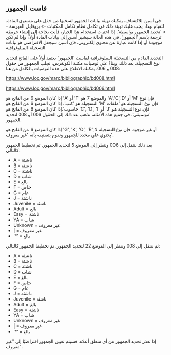 ## فاست الجمهور

في أسبن للاكتشاف، يمكنك تهيئة بيانات الجمهور لسحبها من حقل على مستوى المادة. للقيام بهذا، يجب عليك تهيئة ذلك في تكامل نظام تكامل المكتبات -> بروفايل الفهرسة -> 'تحديد الجمهور بواسطة'. إذا اخترت استخدام هذا الخيار، فأنت بحاجة إلى إنشاء خريطة ترجمة باسم 'الجمهور'. في هذه الحالة سيشير أسبن إلى بيانات المادة أولاً، وإذا لم تكن موجودة أو إذا كانت عبارة عن محتوى إلكتروني، فإن أسبن سيجعل الافتراضي هو بيانات التسجيلة البيبلوغرافية. 

التحديد القادم من التسجيلة البيبلوغرافية لفاست 'الجمهور' يعتمد أولاً على الفاتح لتحديد نوع التسجيلة. بعد ذلك، وبناءً على توصيات مكتبة الكونغرس، نجلب الجمهور من حقول 008 و 006. يمكنك الاطلاع على هذه التوصيات بالكامل من هنا:

https://www.loc.gov/marc/bibliographic/bd008.html

https://www.loc.gov/marc/bibliographic/bd006.html

إذا كان الموضع 6 من الفاتح هو 'A' أو 'T' والموضع 7 هو 'A','C','D' أو 'M' فإن نوع التسجيلة هو 'كتب'. إذا كان الموضع 6 من الفاتح هو 'M' فإن نوع التسجيلة هو 'ملفات حاسوب'.إذا كان الموضع 6 من الفاتح هو 'C', 'D', 'I' أو 'J' فإن نوع التسجيلة هو 'موسيقى'. في جميع هذه الأمثلة، نذهب بعد ذلك إلى الحقول  006 أو 008 لتحديد الجمهور. 

إذا كان الموضع 6 من الفاتح هو 'G', 'K', 'O', 'R', أو غير موجود، فإن نوع التسجيلة لا يحتوي على محدد للجمهور ونقوم بتصنيفه بأنه 'غير معروف'.

بعد ذلك ننتقل إلى 006 وننظر إلى الموضع 5 لتحديد الجمهور. تم تخطيط الجمهور كالتالي:

* A = ناشئة
* B = ناشئة
* C = ناشئة
* D = شاب
* E = بالغ
* F = خاص
* G = عام
* J = ناشئة
* Juvenile = ناشئة
* Adult = بالغ
* Easy = ناشئة
* YA = شاب
* Unknown = غير معروف
* | = غير معروف
* '*' = بالغ

ثم ننتقل إلى 008 وننظر إلى الموضع 22 لتحديد الجمهور. تم تخطيط الجمهور كالتالي:


* A = ناشئة
* B = ناشئة
* C = ناشئة
* D = شاب
* E = بالغ
* F = خاص
* G = عام
* J = ناشئة
* Juvenile = ناشئة
* Adult = بالغ
* Easy = ناشئة
* YA = شاب
* Unknown = غير معروف
* | = غير معروف
* '*' = بالغ

إذا تعذر تحديد الجمهور من أي منطق أعلاه، فسيتم تعيين الجمهور افتراضيًا إلى "غير معروف".
